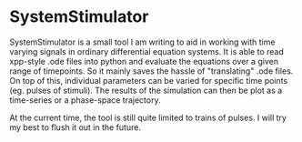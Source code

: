 # SystemStimulator

SystemStimulator is a small tool I am writing to aid in working with time varying signals in ordinary differential equation systems. It is able to read xpp-style .ode files into python and evaluate the equations over a given range of timepoints. So it mainly saves the hassle of "translating" .ode files. On top of this, individual parameters can be varied for specific time points (eg. pulses of stimuli). The results of the simulation can then be plot as a time-series or a phase-space trajectory. 

At the current time, the tool is still quite limited to trains of pulses. I will try my best to flush it out in the future.